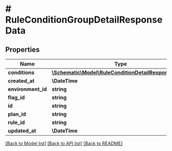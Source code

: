 # # RuleConditionGroupDetailResponseData

## Properties

Name | Type | Description | Notes
------------ | ------------- | ------------- | -------------
**conditions** | [**\Schematic\Model\RuleConditionDetailResponseData[]**](RuleConditionDetailResponseData.md) |  |
**created_at** | **\DateTime** |  |
**environment_id** | **string** |  |
**flag_id** | **string** |  | [optional]
**id** | **string** |  |
**plan_id** | **string** |  | [optional]
**rule_id** | **string** |  |
**updated_at** | **\DateTime** |  |

[[Back to Model list]](../../README.md#models) [[Back to API list]](../../README.md#endpoints) [[Back to README]](../../README.md)
